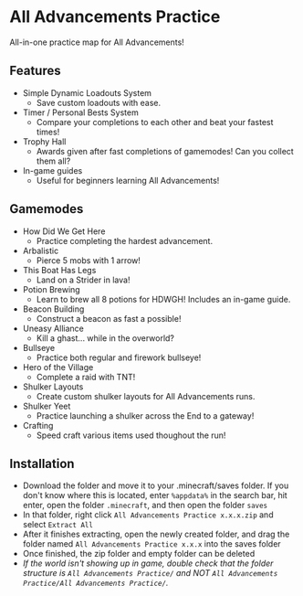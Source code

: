 # All Advancements Practice
All-in-one practice map for All Advancements!

## Features
- Simple Dynamic Loadouts System
  - Save custom loadouts with ease.
- Timer / Personal Bests System
  - Compare your completions to each other and beat your fastest times!
- Trophy Hall
  - Awards given after fast completions of gamemodes! Can you collect them all?
- In-game guides
  - Useful for beginners learning All Advancements!
    
## Gamemodes
  - How Did We Get Here
    - Practice completing the hardest advancement.
  - Arbalistic 
    - Pierce 5 mobs with 1 arrow!
  - This Boat Has Legs
    - Land on a Strider in lava!
  - Potion Brewing
    - Learn to brew all 8 potions for HDWGH! Includes an in-game guide.
  - Beacon Building
    - Construct a beacon as fast a possible!
  - Uneasy Alliance
    - Kill a ghast... while in the overworld?
  - Bullseye
    - Practice both regular and firework bullseye!
  - Hero of the Village
    - Complete a raid with TNT!
  - Shulker Layouts
    - Create custom shulker layouts for All Advancements runs.
  - Shulker Yeet
    - Practice launching a shulker across the End to a gateway!
  - Crafting
    - Speed craft various items used thoughout the run!

  ## Installation
  - Download the folder and move it to your .minecraft/saves folder. If you don't know where this is located, enter `%appdata%` in the search bar, hit enter, open the folder `.minecraft`, and then open the folder `saves`
  - In that folder, right click `All Advancements Practice x.x.x.zip` and select `Extract All`
  - After it finishes extracting, open the newly created folder, and drag the folder named `All Advancements Practice x.x.x` into the saves folder
  - Once finished, the zip folder and empty folder can be deleted
  - *If the world isn't showing up in game, double check that the folder structure is `All Advancements Practice/` and NOT `All Advancements Practice/All Advancements Practice/`.*



